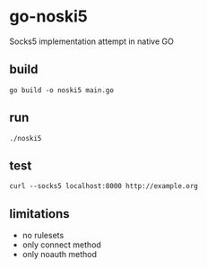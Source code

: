 # go-noski5
Socks5 implementation attempt in native GO

## build

```
go build -o noski5 main.go
```

## run 

```
./noski5
```

## test

```
curl --socks5 localhost:8000 http://example.org
```

## limitations 
- no rulesets
- only connect method
- only noauth method
